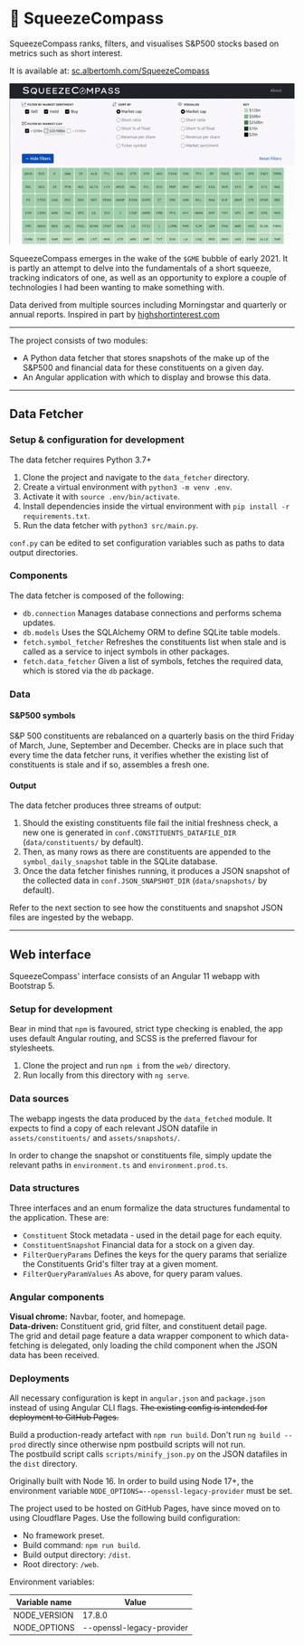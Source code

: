 # :compass:	SqueezeCompass

SqueezeCompass ranks, filters, and visualises S&P500 stocks based on metrics such as short interest.

It is available at: [sc.albertomh.com/SqueezeCompass](https://sc.albertomh.com/SqueezeCompass/)

[<img src="https://raw.githubusercontent.com/albertomh/SqueezeCompass/master/web/src/assets/img/squeezecompass.gif" alt="SqueezeCompass" width="600">](https://sc.albertomh.com/SqueezeCompass/)

SqueezeCompass emerges in the wake of the `$GME` bubble of early 2021.  It is partly an attempt to delve into the 
fundamentals of a short squeeze, tracking indicators of one, as well as an opportunity to explore a couple of 
technologies I had been wanting to make something with.

Data derived from multiple sources including Morningstar and quarterly or annual reports. Inspired in part by [highshortinterest.com](https://www.highshortinterest.com/)

---

The project consists of two modules:
- A Python data fetcher that stores snapshots of the make up of the S&P500 and financial data for these constituents on a given day.
- An Angular application with which to display and browse this data.

---

## Data Fetcher

### Setup & configuration for development
The data fetcher requires Python 3.7+
1. Clone the project and navigate to the `data_fetcher` directory.
2. Create a virtual environment with `python3 -m venv .env`.
3. Activate it with `source .env/bin/activate`.
4. Install dependencies inside the virtual environment with `pip install -r requirements.txt`.
5. Run the data fetcher with `python3 src/main.py`.

`conf.py` can be edited to set configuration variables such as paths to data output directories. 


### Components
The data fetcher is composed of the following:
- `db.connection` Manages database connections and performs schema updates.
- `db.models` Uses the SQLAlchemy ORM to define SQLite table models. 
- `fetch.symbol_fetcher` Refreshes the constituents list when stale and is called as a service to inject symbols in other packages. 
- `fetch.data_fetcher` Given a list of symbols, fetches the required data, which is stored via the `db` package.


### Data

#### S&P500 symbols
S&P 500 constituents are rebalanced on a quarterly basis on the third Friday of March, June, September and December. 
Checks are in place such that every time the data fetcher runs, it verifies whether the existing list of constituents 
is stale and if so, assembles a fresh one.

#### Output
The data fetcher produces three streams of output:
1. Should the existing constituents file fail the initial freshness check, a new one is generated in 
   `conf.CONSTITUENTS_DATAFILE_DIR` (`data/constituents/` by default).
2. Then, as many rows as there are constituents are appended to the  `symbol_daily_snapshot` table in the SQLite database.  
3. Once the data fetcher finishes running, it produces a JSON snapshot of the collected data in `conf.JSON_SNAPSHOT_DIR` 
   (`data/snapshots/` by default).

Refer to the next section to see how the constituents and snapshot JSON files are ingested by the webapp.

---

## Web interface

SqueezeCompass' interface consists of an Angular 11 webapp with Bootstrap 5.

### Setup for development
Bear in mind that `npm` is favoured, strict type checking is enabled, the app uses default Angular 
routing, and SCSS is the preferred flavour for stylesheets.

1. Clone the project and run `npm i` from the `web/` directory. 
2. Run locally from this directory with `ng serve`.


### Data sources
The webapp ingests the data produced by the `data_fetched` module. 
It expects to find a copy of each relevant JSON datafile in `assets/constituents/` and `assets/snapshots/`.

In order to change the snapshot or constituents file, simply update the relevant paths in `environment.ts` and `environment.prod.ts`.

### Data structures
Three interfaces and an enum formalize the data structures fundamental to the application. These are:
- `Constituent` Stock metadata - used in the detail page for each equity.
- `ConstituentSnapshot` Financial data for a stock on a given day.
- `FilterQueryParams` Defines the keys for the query params that serialize the Constituents Grid's filter tray at a given moment.
- `FilterQueryParamValues` As above, for query param values.

### Angular components
**Visual chrome:** Navbar, footer, and homepage.  
**Data-driven:** Constituent grid, grid filter, and constituent detail page.  
The grid and detail page feature a data wrapper component to which data-fetching is delegated, only loading the child 
component when the JSON data has been received.


### Deployments
All necessary configuration is kept in `angular.json` and `package.json` instead of using Angular CLI flags. 
~~The existing config is intended for deployment to GitHub Pages.~~

Build a production-ready artefact with `npm run build`. Don't run `ng build --prod` directly since otherwise 
npm postbuild scripts will not run.   
The postbuild script calls `scripts/minify_json.py` on the JSON datafiles in the `dist` directory.

Originally built with Node 16. In order to build using Node 17+, the environment variable `NODE_OPTIONS=--openssl-legacy-provider` must be set.

The project used to be hosted on GitHub Pages, have since moved on to using Cloudflare Pages.
Use the following build configuration:  
- No framework preset.  
- Build command: `npm run build`.  
- Build output directory: `/dist`.  
- Root directory: `/web`.  

Environment variables:  

| Variable name | Value                     |
| ------------- | ------------------------- |
| NODE_VERSION  | 17.8.0                    |
| NODE_OPTIONS  | --openssl-legacy-provider |
